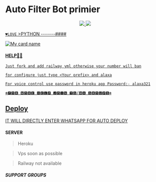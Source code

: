 # Auto Filter Bot primier

<p align="center">
  <a href="https://www.python.org">
    <img src="http://ForTheBadge.com/images/badges/made-with-python.svg">
    <img src="http://ForTheBadge.com/images/badges/made-with-ruby.svg">
<p>

```♥️LOVE```
    >PYTHON 
-------####    
    
![My card name](https://cardivo.vercel.app/api?name=alexa-wabot&description=WhatsAppBot,%20WELCOME%20TO%20di%20github%20sunaif-adkar%20&image=https://telegra.ph/file/7a027595c903f8cb9b35b.png?v=4&backgroundColor=%23ecf0f1&instagram=sunaif_adkar=leaf&colorPattern=%23eaeaea)

#### HELP👩‍💻



```Just fork and add railway yml otherwise your number will ban```



```for configure just type <Your prefix> and alaxa```

```For voice control use password in heroku app Password:- alaxa321```

```✤🅵🅾🆁 🅼🅾🆁🅴 🅷🅴🅻🅿 🅹🅾🅸🅽 🆃🅶/🆆🅰 🅶🆁🅾🆄🅿🆂✤```
## Deploy
[IT WILL DIRECTLY ENTER WHATSAPP FOR AUTO DEPLOY](https://wa.me/message/OMX2XSRLEE3VF1)


#### SERVER

 >Heroku 

 >Vps soon as possible

 >Railway not available

##### SUPPORT GROUPS
